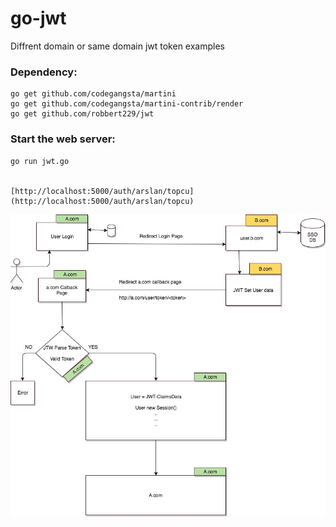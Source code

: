 # go-jwt

Diffrent domain or same domain jwt token examples

### Dependency:
    go get github.com/codegangsta/martini
    go get github.com/codegangsta/martini-contrib/render
    go get github.com/robbert229/jwt

### Start the web server:

    go run jwt.go


    [http://localhost:5000/auth/arslan/topcu](http://localhost:5000/auth/arslan/topcu)

![Screenshot](single-sign-on.jpg)
